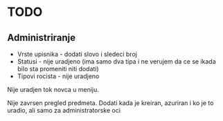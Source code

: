# TODO

## Administriranje

- Vrste upisnika - dodati slovo i sledeci broj
- Statusi - nije uradjeno (ima samo dva tipa i ne verujem da ce se ikada bilo sta promeniti niti dodati)
- Tipovi rocista - nije uradjeno

Nije uradjen tok novca u meniju.

Nije zavrsen pregled predmeta. Dodati kada je kreiran, azuriran i ko je to uradio, ali samo za administratorske oci